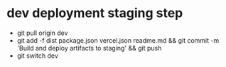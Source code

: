# dev deployment staging step

- git pull origin dev
- git add -f dist package.json vercel.json readme.md && git commit -m 'Build and deploy artifacts to staging' && git push
- git switch dev
